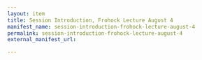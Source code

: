```yaml
---
layout: item
title: Session Introduction, Frohock Lecture August 4
manifest_name: session-introduction-frohock-lecture-august-4
permalink: session-introduction-frohock-lecture-august-4
external_manifest_url: 

---
```

<!-- Add an essay or interpretive material below this line,
using HTML or markdown.  Do not modify this file above this line -->
